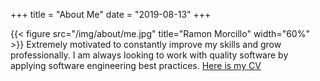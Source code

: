 +++
title = "About Me"
date = "2019-08-13"
+++

{{< figure src="/img/about/me.jpg"  title="Ramon Morcillo" width="60%"   >}}
Extremely motivated to
constantly improve my skills
and grow professionally. I am
always looking to work with
quality software by applying
software engineering best
practices.
<a href="https://www.ramonmorcillo.com/assets/Ramon%20Morcillo%20CV.pdf"  target="_blank">Here is my CV</a>
